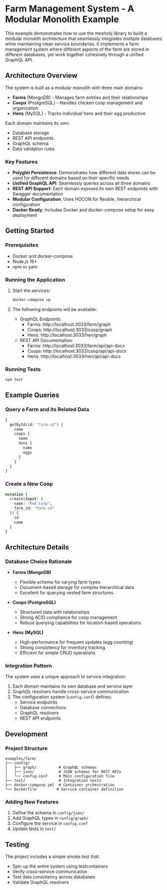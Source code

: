 # Farm Management System - A Modular Monolith Example

This example demonstrates how to use the meshobj library to build a modular monolith architecture that seamlessly integrates multiple databases while maintaining clean service boundaries. It implements a farm management system where different aspects of the farm are stored in different databases, yet work together cohesively through a unified GraphQL API.

## Architecture Overview

The system is built as a modular monolith with three main domains:

- **Farms** (MongoDB) - Manages farm entities and their relationships
- **Coops** (PostgreSQL) - Handles chicken coop management and organization
- **Hens** (MySQL) - Tracks individual hens and their egg production

Each domain maintains its own:
- Database storage
- REST API endpoints
- GraphQL schema
- Data validation rules

### Key Features

- **Polyglot Persistence**: Demonstrates how different data stores can be used for different domains based on their specific needs
- **Unified GraphQL API**: Seamlessly queries across all three domains
- **REST API Support**: Each domain exposes its own REST endpoints with Swagger documentation
- **Modular Configuration**: Uses HOCON for flexible, hierarchical configuration
- **Docker Ready**: Includes Docker and docker-compose setup for easy deployment

## Getting Started

### Prerequisites

- Docker and docker-compose
- Node.js 16+
- npm or yarn

### Running the Application

1. Start the services:
   ```bash
   docker-compose up
   ```

2. The following endpoints will be available:
   - GraphQL Endpoints:
     - Farms: http://localhost:3033/farm/graph
     - Coops: http://localhost:3033/coop/graph
     - Hens: http://localhost:3033/hen/graph
   - REST API Documentation:
     - Farms: http://localhost:3033/farm/api/api-docs
     - Coops: http://localhost:3033/coop/api/api-docs
     - Hens: http://localhost:3033/hen/api/api-docs

### Running Tests

```bash
npm test
```

## Example Queries

### Query a Farm and its Related Data
```graphql
{
  getById(id: "farm-id") {
    name 
    coops {
      name
      hens {
        name
        eggs
      }
    }
  }
}
```

### Create a New Coop
```graphql
mutation {
  create(input: { 
    name: "Red Coop", 
    farm_id: "farm-id" 
  }) {
    id
    name
  }
}
```

## Architecture Details

### Database Choice Rationale

- **Farms (MongoDB)**
  - Flexible schema for varying farm types
  - Document-based storage for complex hierarchical data
  - Excellent for querying nested farm structures

- **Coops (PostgreSQL)**
  - Structured data with relationships
  - Strong ACID compliance for coop management
  - Robust querying capabilities for location-based operations

- **Hens (MySQL)**
  - High-performance for frequent updates (egg counting)
  - Strong consistency for inventory tracking
  - Efficient for simple CRUD operations

### Integration Pattern

The system uses a unique approach to service integration:

1. Each domain maintains its own database and service layer
2. GraphQL resolvers handle cross-service communication
3. The configuration system (`config.conf`) defines:
   - Service endpoints
   - Database connections
   - GraphQL resolvers
   - REST API endpoints

## Development

### Project Structure
```
examples/farm/
├── config/
│   ├── graph/          # GraphQL schemas
│   ├── json/           # JSON schemas for REST APIs
│   └── config.conf     # Main configuration file
├── test/               # Integration tests
├── docker-compose.yml  # Container orchestration
└── Dockerfile         # Service container definition
```

### Adding New Features

1. Define the schema in `config/json/`
2. Add GraphQL types in `config/graph/`
3. Configure the service in `config.conf`
4. Update tests in `test/`

## Testing

The project includes a simple smoke test that:
- Spin up the entire system using testcontainers
- Verify cross-service communication
- Test data consistency across databases
- Validate GraphQL resolvers